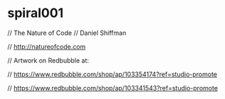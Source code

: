 # spiral001
// The Nature of Code
// Daniel Shiffman

// http://natureofcode.com

// Artwork on Redbubble at:

// https://www.redbubble.com/shop/ap/103354174?ref=studio-promote

// https://www.redbubble.com/shop/ap/103341543?ref=studio-promote
